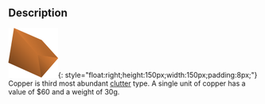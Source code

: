 ## Description
![](../static/clutter/clutter-copper.svg "Copper Image"){: style="float:right;height:150px;width:150px;padding:8px;"}
Copper is third most abundant [clutter](/clutter "All Clutter Types") type. A single unit of copper has a value of $60 and a weight of 30g.